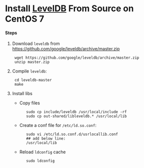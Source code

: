 # Install [LevelDB](https://github.com/google/leveldb) From Source on CentOS 7

#### Steps
1. Download `leveldb` from <https://github.com/google/leveldb/archive/master.zip>

        wget https://github.com/google/leveldb/archive/master.zip
        unzip master.zip

2. Compile `leveldb`:

        cd leveldb-master
        make

3. Install libs
   * Copy files

            sudo cp include/leveldb /usr/local/include -rf
            sudo cp out-shared/libleveldb.* /usr/local/lib

   * Create a conf file for `/etc/ld.so.conf`:

            sudo vi /etc/ld.so.conf.d/usrlocallib.conf
            ## add below line:
            /usr/local/lib

   * Reload `ldconfig` cache

            sudo ldconfig

